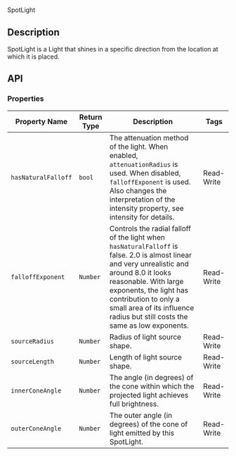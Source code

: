 # 

SpotLight

## Description

SpotLight is a Light that shines in a specific direction from the location at which it is placed.

## API

### Properties 

| Property Name | Return Type | Description | Tags |
| -------- | ----------- | ----------- | ---- |
| `hasNaturalFalloff` | `bool` | The attenuation method of the light. When enabled, `attenuationRadius` is used. When disabled, `falloffExponent` is used. Also changes the interpretation of the intensity property, see intensity for details. | Read-Write |
| `falloffExponent` | `Number` | Controls the radial falloff of the light when `hasNaturalFalloff` is false. 2.0 is almost linear and very unrealistic and around 8.0 it looks reasonable. With large exponents, the light has contribution to only a small area of its influence radius but still costs the same as low exponents. | Read-Write |
| `sourceRadius` | `Number` | Radius of light source shape. | Read-Write |
| `sourceLength` | `Number` | Length of light source shape. | Read-Write |
| `innerConeAngle` | `Number` | The angle (in degrees) of the cone within which the projected light achieves full brightness. | Read-Write |
| `outerConeAngle` | `Number` | The outer angle (in degrees) of the cone of light emitted by this SpotLight. | Read-Write |
